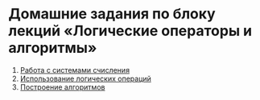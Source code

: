 # Домашние задания по блоку лекций «Логические операторы и алгоритмы»

1. [Работа с системами счисления](Task_1/1.md)
2. [Использование логических операций](Task_2/2.md)
3. [Построение алгоритмов](Task_3/3.md)

